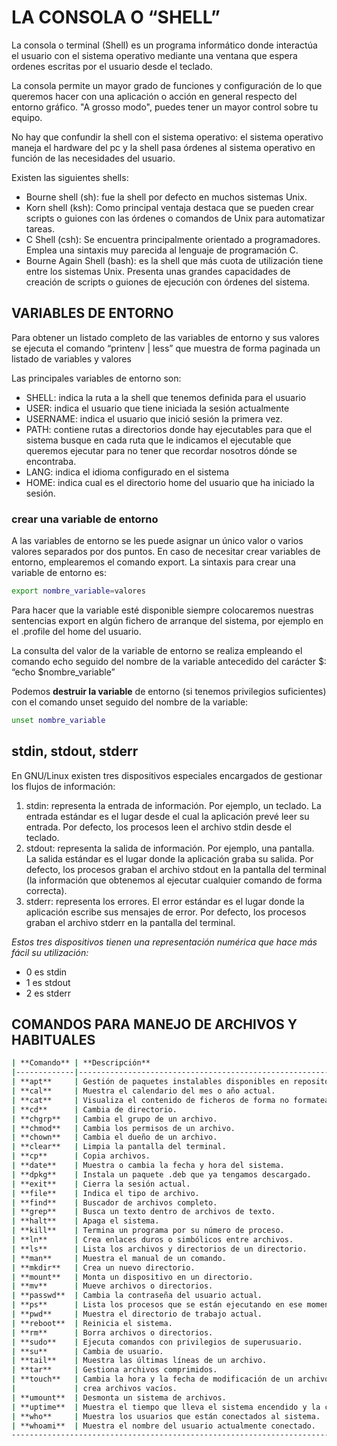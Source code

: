 # LA CONSOLA O “SHELL”

La consola o terminal (Shell) es un programa informático donde interactúa el usuario con el sistema operativo mediante una ventana que espera ordenes escritas por el usuario desde el teclado.

La consola permite un mayor grado de funciones y configuración de lo que queremos hacer con una aplicación o acción en general respecto del entorno gráfico. "A grosso modo", puedes tener un mayor control sobre tu equipo.

No hay que confundir la shell con el sistema operativo: el sistema operativo maneja el hardware del pc y la shell pasa órdenes al sistema operativo en función de las necesidades del usuario.

Existen las siguientes shells:

* Bourne shell (sh): fue la shell por defecto en muchos sistemas Unix.
* Korn shell (ksh): Como principal ventaja destaca que se pueden crear scripts o guiones con las órdenes o comandos de Unix para automatizar tareas.
* C Shell (csh): Se encuentra principalmente orientado a programadores. Emplea una sintaxis muy parecida al lenguaje de programación C.
* Bourne Again Shell (bash): es la shell que más cuota de utilización tiene entre los sistemas Unix. Presenta unas grandes capacidades de creación de scripts o guiones de ejecución con órdenes del sistema.

## VARIABLES DE ENTORNO

Para obtener un listado completo de las variables de entorno y sus valores se ejecuta el comando “printenv | less” que muestra de forma paginada un listado de variables y valores

Las principales variables de entorno son:

- SHELL: indica la ruta a la shell que tenemos definida para el usuario
- USER: indica el usuario que tiene iniciada la sesión actualmente
- USERNAME: indica el usuario que inició sesión la primera vez.
- PATH: contiene rutas a directorios donde hay ejecutables para que el sistema busque en cada ruta que le indicamos el ejecutable que queremos ejecutar para no tener que recordar nosotros dónde se encontraba.
- LANG: indica el idioma configurado en el sistema
- HOME: indica cual es el directorio home del usuario que ha iniciado la sesión.

### crear una variable de entorno

A las variables de entorno se les puede asignar un único valor o varios valores separados por dos puntos. En caso de necesitar crear variables de entorno, emplearemos el comando export. La sintaxis para crear una variable de entorno es:
 
```bash
export nombre_variable=valores
```

Para hacer que la variable esté disponible siempre colocaremos nuestras sentencias export en algún fichero de arranque del sistema, por ejemplo en el .profile del home del usuario.

La consulta del valor de la variable de entorno se realiza empleando el comando echo seguido del nombre de la variable antecedido del carácter $: “echo $nombre_variable”

Podemos **destruir la variable** de entorno (si tenemos privilegios suficientes) con el comando unset seguido del nombre de la variable:

```bash
unset nombre_variable
```

## stdin, stdout, stderr

En GNU/Linux existen tres dispositivos especiales encargados de gestionar los flujos de información:

1. stdin: representa la entrada de información. Por ejemplo, un teclado. La entrada estándar es el lugar desde el cual la aplicación prevé leer su entrada. Por defecto, los procesos leen el archivo stdin desde el teclado.
2. stdout: representa la salida de información. Por ejemplo, una pantalla. La salida estándar es el lugar donde la aplicación graba su salida. Por defecto, los procesos graban el archivo stdout en la pantalla del terminal (la información que obtenemos al ejecutar cualquier comando de forma correcta).
3. stderr: representa los errores. El error estándar es el lugar donde la aplicación escribe sus mensajes de error. Por defecto, los procesos graban el archivo stderr en la pantalla del terminal.

_Estos tres dispositivos tienen una representación numérica que hace más fácil su utilización:_

* 0 es stdin
* 1 es stdout
* 2 es stderr

## COMANDOS PARA MANEJO DE ARCHIVOS Y HABITUALES

```bash
| **Comando** | **Descripción**                                              |
|-------------|--------------------------------------------------------------|
| **apt**     | Gestión de paquetes instalables disponibles en repositorios. |
| **cal**     | Muestra el calendario del mes o año actual.                  |
| **cat**     | Visualiza el contenido de ficheros de forma no formateada.   |
| **cd**      | Cambia de directorio.                                        |
| **chgrp**   | Cambia el grupo de un archivo.                               |
| **chmod**   | Cambia los permisos de un archivo.                           |
| **chown**   | Cambia el dueño de un archivo.                               |
| **clear**   | Limpia la pantalla del terminal.                             |
| **cp**      | Copia archivos.                                              |
| **date**    | Muestra o cambia la fecha y hora del sistema.                |
| **dpkg**    | Instala un paquete .deb que ya tengamos descargado.          |
| **exit**    | Cierra la sesión actual.                                     |
| **file**    | Indica el tipo de archivo.                                   |
| **find**    | Buscador de archivos completo.                               |
| **grep**    | Busca un texto dentro de archivos de texto.                  |
| **halt**    | Apaga el sistema.                                            |
| **kill**    | Termina un programa por su número de proceso.                |
| **ln**      | Crea enlaces duros o simbólicos entre archivos.              |
| **ls**      | Lista los archivos y directorios de un directorio.           |
| **man**     | Muestra el manual de un comando.                             |
| **mkdir**   | Crea un nuevo directorio.                                    |
| **mount**   | Monta un dispositivo en un directorio.                       |
| **mv**      | Mueve archivos o directorios.                                |
| **passwd**  | Cambia la contraseña del usuario actual.                     |
| **ps**      | Lista los procesos que se están ejecutando en ese momento.   |
| **pwd**     | Muestra el directorio de trabajo actual.                     |
| **reboot**  | Reinicia el sistema.                                         |
| **rm**      | Borra archivos o directorios.                                |
| **sudo**    | Ejecuta comandos con privilegios de superusuario.            |
| **su**      | Cambia de usuario.                                           |
| **tail**    | Muestra las últimas líneas de un archivo.                    |
| **tar**     | Gestiona archivos comprimidos.                               |
| **touch**   | Cambia la hora y la fecha de modificación de un archivo o    |
|             | crea archivos vacíos.                                        |
| **umount**  | Desmonta un sistema de archivos.                             |
| **uptime**  | Muestra el tiempo que lleva el sistema encendido y la carga del sistema.|
| **who**     | Muestra los usuarios que están conectados al sistema.        |
| **whoami**  | Muestra el nombre del usuario actualmente conectado.         |
------------------------------------------------------------------------------
```